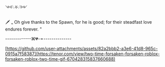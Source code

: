 ༺𓆩⛧𓆪༻

🗡 ⹂ Oh give thanks to the Spawn, for he is good; for their steadfast love endures forever. "

-------------⌘💔-➛--------------

[https://github.com/user-attachments/assets/82a2bbb2-a3e6-41d8-965c-0915a7f58387](https://tenor.com/view/two-time-forsaken-forsaken-roblox-forsaken-roblox-two-time-gif-670428315837660688)
